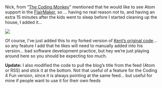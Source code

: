 Nick, from &#8220;<a href="http://thecodingmonkey.blogspot.com" target="_blank">The Coding Monkey</a>&#8221; mentioned that he would like to see Atom support in the <a href="http://blogs.duncanmackenzie.net/duncanma/archive/2005/10/15/3101.aspx" target="_blank" class="broken_link">FlairMaker</a>, so &#8230; having no real reason not to, and having an extra 15 minutes after the kids went to sleep before I started cleaning up the house, I added it&#8230;

[<img src="http://eris1109.si-xios.info/FlairMaker.ashx?atom=http://thecodingmonkey.blogspot.com/atom.xml" border="0" />](http://thecodingmonkey.blogspot.com)

Of course, I&#8217;ve just added this to my forked version of <a href="http://www.acmebinary.com/blogs/kent/archive/2005/10/07/273.aspx" target="_blank" class="broken_link">Kent&#8217;s original code</a>&#8230; so any feature I add that he likes will need to manually added into his version&#8230; bad software development practice, but hey we&#8217;re just playing around here so you should be expecting too much.

**Update:** I also modified the code to pull the blog&#8217;s title from the feed (Atom or RSS) and stick it at the bottom. Not that useful of a feature for the Coding 4 Fun version, since it is always pointing at the same feed&#8230; but useful for mine if people want to use it for their own feeds